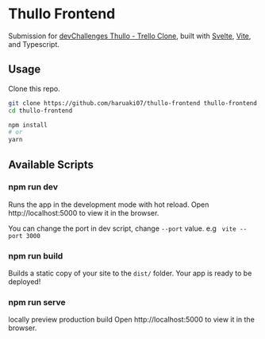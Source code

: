 # Thullo Frontend

Submission for [devChallenges Thullo - Trello Clone](https://devchallenges.io/challenges/wP0LbGgEeKhpFHUpPpDh), built with [Svelte](https://svelte.dev), [Vite](https://vitejs.dev), and Typescript.

## Usage

Clone this repo.

```bash
git clone https://github.com/haruaki07/thullo-frontend thullo-frontend
cd thullo-frontend

npm install
# or
yarn
```

## Available Scripts

### npm run dev

Runs the app in the development mode with hot reload.
Open http://localhost:5000 to view it in the browser.

You can change the port in dev script, change `--port` value. e.g ` vite --port 3000`

### npm run build

Builds a static copy of your site to the `dist/` folder.
Your app is ready to be deployed!

### npm run serve

locally preview production build
Open http://localhost:5000 to view it in the browser.
